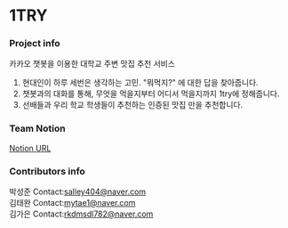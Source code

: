 # 1TRY

### Project info  <br/>
카카오 챗봇을 이용한 대학교 주변 맛집 추천 서비스
1. 현대인이 하루 세번은 생각하는 고민. "뭐먹지?" 에 대한 답을 찾아줍니다. 
2. 챗봇과의 대화를 통해, 무엇을 먹을지부터 어디서 먹을지까지 1try에 정해줍니다.
3. 선배들과 우리 학교 학생들이 추천하는 인증된 맛집 만을 추천합니다.

### Team Notion &nbsp;
[Notion URL](https://www.notion.so/SERP1CK-fc85ccf3343b49c884bcdfde3fb78318)

### Contributors info <br/>
박성준 Contact:salley404@naver.com <br/>
김태완 Contact:mytae1@naver.com <br/>
김가은 Contact:rkdmsdl782@naver.com <br/>
